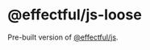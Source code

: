 # @effectful/js-loose

Pre-built version of
[@effectful/js](https://github.com/awto/effectfuljs/tree/master/packages/js).

